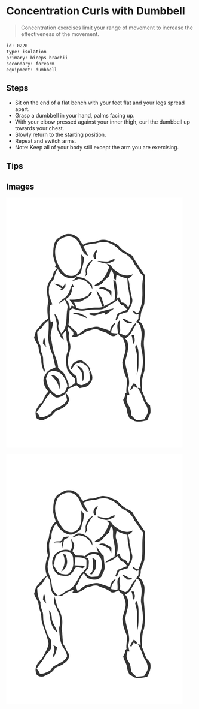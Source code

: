 # Concentration Curls with Dumbbell

> Concentration exercises limit your range of movement to increase the effectiveness of the movement.

``` 
id: 0220 
type: isolation 
primary: biceps brachii 
secondary: forearm 
equipment: dumbbell 
``` 


## Steps


 - Sit on the end of a flat bench with your feet flat and your legs spread apart.
 - Grasp a dumbbell in your hand, palms facing up.
 - With your elbow pressed against your inner thigh, curl the dumbbell up towards your chest.
 - Slowly return to the starting position.
 - Repeat and switch arms.
 - Note: Keep all of your body still except the arm you are exercising.

## Tips



## Images

![](./../svg/0220-relaxation.svg "")

![](./../svg/0220-tension.svg "")

